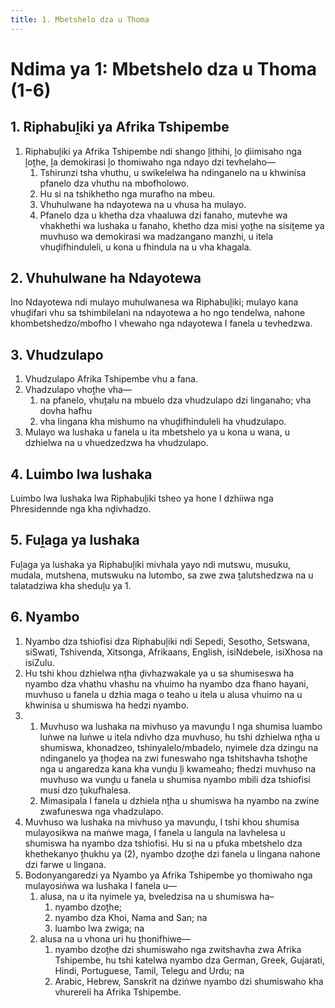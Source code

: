 ```yaml
---
title: 1. Mbetshelo dza u Thoma
---
```


# Ndima ya 1: Mbetshelo dza u Thoma (1-6)

## 1. Riphabuḽiki ya Afrika Tshipembe

1.	Riphabuḽiki ya Afrika Tshipembe ndi shango ḽithihi, ḽo ḓiimisaho nga    ḽoṱhe, ḽa demokirasi ḽo thomiwaho nga ndayo dzi tevhelaho—
	1.	Tshirunzi tsha vhuthu, u swikelelwa ha ndinganelo na u khwinisa pfanelo dza vhuthu na mbofholowo.
	1.	Hu si na tshikhetho nga murafho na mbeu.
	1.	Vhuhulwane ha ndayotewa na u vhusa ha mulayo.
	1.	Pfanelo dza u khetha dza vhaaluwa dzi fanaho, mutevhe wa vhakhethi wa lushaka u fanaho, khetho dza misi yoṱhe na sisiṱeme ya muvhuso wa demokirasi wa madzangano manzhi, u itela vhuḓifhinduleli, u kona u fhindula na u vha khagala.

## 2. Vhuhulwane ha Ndayotewa

Ino Ndayotewa ndi mulayo muhulwanesa wa Riphabuḽiki; mulayo kana vhuḓifari vhu sa tshimbilelani na ndayotewa a ho ngo tendelwa, nahone khombetshedzo/mbofho I vhewaho nga ndayotewa I fanela u tevhedzwa.

## 3. Vhudzulapo

1.	Vhudzulapo Afrika Tshipembe vhu a fana.
2.	Vhadzulapo vhoṱhe vha—
	1.	na pfanelo, vhuṱalu na mbuelo dza vhudzulapo dzi linganaho; vha dovha hafhu
	1.	vha lingana kha mishumo na vhuḓifhinduleli ha vhudzulapo.
3.	Mulayo wa lushaka u fanela u ita mbetshelo ya u kona u wana, u dzhielwa na u vhuedzedzwa ha vhudzulapo.

## 4. Luimbo lwa lushaka

Luimbo lwa lushaka lwa Riphabuḽiki tsheo ya hone I dzhiiwa nga Phresidennde nga kha nḓivhadzo.

## 5. Fuḽaga ya lushaka

Fuḽaga ya lushaka ya Riphabuḽiki mivhala yayo ndi mutswu, musuku, mudala, mutshena, mutswuku na lutombo, sa zwe zwa ṱalutshedzwa na u talatadziwa kha sheduḽu ya 1.

## 6. Nyambo

1.	Nyambo dza tshiofisi dza Riphabuḽiki ndi Sepedi, Sesotho, Setswana, siSwati, Tshivenda, Xitsonga, Afrikaans, English, isiNdebele, isiXhosa na isiZulu.
2.	Hu tshi khou dzhielwa nṱha ḓivhazwakale ya u sa shumiseswa ha nyambo dza vhathu vhashu na vhuimo ha nyambo dza fhano hayani, muvhuso u fanela u dzhia maga o teaho u itela u alusa vhuimo na u khwinisa u shumiswa ha hedzi nyambo.
3.	
	1.	Muvhuso wa lushaka na mivhuso ya mavunḓu I nga shumisa luambo luṅwe na luṅwe u itela ndivho dza muvhuso, hu tshi dzhielwa nṱha u shumiswa, khonadzeo, tshinyalelo/mbadelo, nyimele dza dzingu na ndinganelo ya    ṱhoḓea na zwi funeswaho nga tshitshavha tshoṱhe nga u angaredza kana kha vunḓu ḽi kwameaho; fhedzi muvhuso na muvhuso wa vunḓu u fanela u shumisa nyambo mbili dza tshiofisi musi dzo ṱukufhalesa.
	1.	Mimasipala I fanela u dzhiela nṱha u shumiswa ha nyambo na zwine zwafuneswa nga vhadzulapo.
4.	Muvhuso wa lushaka na mivhuso ya mavunḓu, I tshi khou shumisa mulayosikwa na maṅwe maga, I fanela u langula na lavhelesa u shumiswa ha nyambo dza tshiofisi. Hu si na u pfuka mbetshelo dza khethekanyo ṱhukhu ya (2), nyambo dzoṱhe dzi fanela u lingana nahone dzi farwe u lingana.
5.	Bodonyangaredzi ya Nyambo ya Afrika Tshipembe yo thomiwaho nga mulayosiṅwa wa lushaka I fanela u—
	1.	alusa, na u ita nyimele ya, bveledzisa na u shumiswa ha–
		1.	nyambo dzoṱhe;
		1.	nyambo dza Khoi, Nama and San; na
		1.	luambo lwa zwiga; na
	1.	alusa na u vhona uri hu ṱhonifhiwe—
		1.	nyambo dzoṱhe dzi shumiswaho nga zwitshavha zwa Afrika Tshipembe, hu tshi katelwa nyambo dza German, Greek, Gujarati, Hindi, Portuguese, Tamil, Telegu and Urdu; na
		1.	Arabic, Hebrew, Sanskrit na dziṅwe nyambo dzi shumiswaho kha vhurereli ha Afrika Tshipembe.